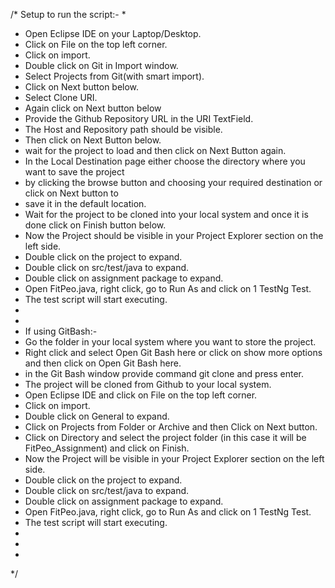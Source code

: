 /* Setup to run the script:-
 * 
 * Open Eclipse IDE on your Laptop/Desktop.
 * Click on File on the top left corner.
 * Click on import.
 * Double click on Git in Import window.
 * Select Projects from Git(with smart import).
 * Click on Next button below.
 * Select Clone URI.
 * Again click on Next button below
 * Provide the Github Repository URL in the URI TextField.
 * The Host and Repository path should be visible.
 * Then click on Next Button below.
 * wait for the project to load and then click on Next Button again.
 * In the Local Destination page either choose the directory where you want to save the project 
 * by clicking the browse button and choosing your required destination or click on Next button to
 * save it in the default location.
 * Wait for the project to be cloned into your local system and once it is done click on Finish button below.
 * Now the Project should be visible in your Project Explorer section on the left side.
 * Double click on the project to expand.
 * Double click on src/test/java to expand.
 * Double click on assignment package to expand.
 * Open FitPeo.java, right click, go to Run As and click on 1 TestNg Test.
 * The test script will start executing.
 * 
 * 
 * If using GitBash:-
 * Go the folder in your local system where you want to store the project.
 * Right click and select Open Git Bash here or click on show more options and then click on Open Git Bash here.
 * in the Git Bash window provide command git clone <provide the full repository url> and press enter.
 * The project will be cloned from Github to your local system.
 * Open Eclipse IDE and click on File on the top left corner.
 * Click on import.
 * Double click on General to expand.
 * Click on Projects from Folder or Archive and then Click on Next button.
 * Click on Directory and select the project folder (in this case it will be FitPeo_Assignment) and click on Finish.
 * Now the Project will be visible in your Project Explorer section on the left side.
 * Double click on the project to expand.
 * Double click on src/test/java to expand.
 * Double click on assignment package to expand.
 * Open FitPeo.java, right click, go to Run As and click on 1 TestNg Test.
 * The test script will start executing.
 * 
 * 
 *
 */
